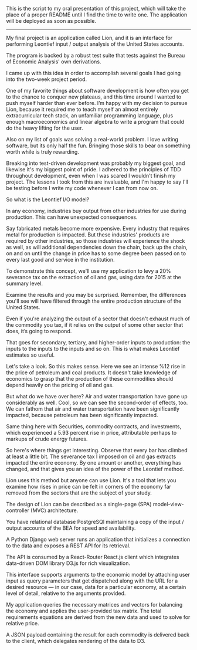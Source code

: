 This is the script to my oral presentation of this project, which will take the place of a proper README until I find the time to write one. The application will be deployed as soon as possible.

------------

My final project is an application called Lion, and it is an interface for performing Leontief
input / output analysis of the United States accounts.

The program is backed by a robust test suite that tests against the Bureau of Economic Analysis' own derivations.

I came up with this idea in order to accomplish several goals I had going into the two-week project period.

One of my favorite things about software development is how often you get to the chance to conquer new plateaus, and this time around I wanted to push myself harder than ever before. I’m happy with my decision to pursue Lion, because it required me to teach myself an almost entirely extracurricular tech stack, an unfamiliar programming language, plus enough macroeconomics and linear algebra to write a program that could do the heavy lifting for the user.

Also on my list of goals was solving a real-world problem. I love writing software, but its only half the fun. Bringing those skills to bear on something worth while is truly rewarding.

Breaking into test-driven development was probably my biggest goal, and likewise it's my biggest point of pride. I adhered to the principles of TDD throughout development, even when I was scared I wouldn't finish my project. The lessons I took from this are invaluable, and I'm happy to say I'll be testing before I write my code whenever I can from now on.

So what is the Leontief I/O model?

In any economy, industries buy output from other industries for use during production. This can have unexpected consequences.

Say fabricated metals become more expensive. Every industry that requires metal for production is impacted. But these industries' products are
required by other industries, so those industries will experience the shock as well, as will additional dependencies down the chain, back up the chain, on and on until the change in price has to some degree been passed on to every last good and service in the institution.

To demonstrate this concept, we'll use my application to levy a 20% severance tax on the extraction of oil and gas, using data for 2015 at the summary level.

Examine the results and you may be surprised. Remember, the differences you'll see will have filtered through the entire production structure of the United States.

Even if you're analyzing the output of a sector that doesn't exhaust much of the commodity you tax, if it relies on the output of some other sector that does, it’s going to respond.

That goes for secondary, tertiary, and higher-order inputs to production: the inputs to the inputs to the inputs and so on. This is what makes Leontief estimates so useful.

Let's take a look. So this makes sense. Here we see an intense %12 rise in the price of petroleum and coal products. It doesn't take knowledge of economics to grasp that the production of these commodities should depend heavily on the pricing of oil and gas.

But what do we have over here? Air and water transportation have gone up considerably as well. Cool, so we can see the second-order of effects, too. We can fathom that air and water transportation have been significantly impacted, because petroleum has been significantly impacted.

Same thing here with Securities, commodity contracts, and investments, which experienced a 5.93 percent rise in price, attributable perhaps to markups of crude energy futures.

So here's where things get interesting. Observe that every bar has climbed at least a little bit. The severance tax I imposed on oil and gas extracts impacted the entire economy. By one amount or another, everything has changed, and that gives you an idea of the power of the Leontief method.

Lion uses this method but anyone can use Lion. It's a tool that lets you examine how rises in price can be felt in corners of the economy far removed from the sectors that are the subject of your study.

The design of Lion can be described as a single-page (SPA) model-view-controller (MVC) architecture.

You have relational database PostgreSQl maintaining a copy of the input / output accounts of the BEA for speed and availability.

A Python Django web server runs an application that initializes a connection to the data and exposes a REST API for its retrieval.

The API is consumed by a React-Router React.js client which integrates data-driven DOM library D3.js for rich visualization.

This interface supports arguments to the economic model by attaching user input as query parameters that get dispatched along with the URL for a desired resource — in our case, data for a particular economy, at a certain level of detail, relative to the arguments provided.

My application queries the necessary matrices and vectors for balancing the economy and applies the user-provided tax matrix. The total requirements equations are derived from the new data and used to solve for relative price.

A JSON payload containing the result for each commodity is delivered back to the client, which delegates rendering of the data to D3.
